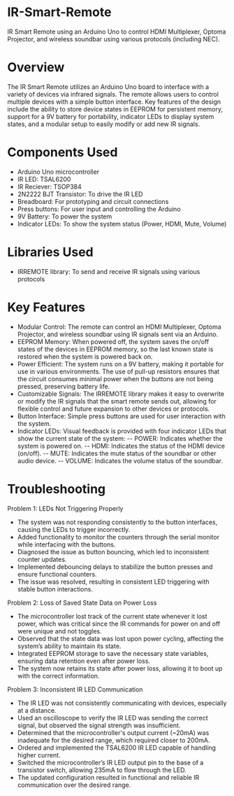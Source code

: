 # IR-Smart-Remote
IR Smart Remote using an Arduino Uno to control HDMI Multiplexer, Optoma Projector, and wireless soundbar using various protocols (including NEC).

# Overview
The IR Smart Remote utilizes an Arduino Uno board to interface with a variety of devices via infrared signals. The remote allows users to control multiple devices with a simple button interface. Key features of the design include the ability to store device states in EEPROM for persistent memory, support for a 9V battery for portability, indicator LEDs to display system states, and a modular setup to easily modify or add new IR signals.

# Components Used
- Arduino Uno microcontroller
- IR LED: TSAL6200
- IR Reciever: TSOP384
- 2N2222 BJT Transistor: To drive the IR LED
- Breadboard: For prototyping and circuit connections
- Press buttons: For user input and controlling the Arduino
- 9V Battery: To power the system
- Indicator LEDs: To show the system status (Power, HDMI, Mute, Volume)

# Libraries Used
- IRREMOTE library: To send and receive IR signals using various protocols

# Key Features
- Modular Control: The remote can control an HDMI Multiplexer, Optoma Projector, and wireless soundbar using IR signals sent via an Arduino.
- EEPROM Memory: When powered off, the system saves the on/off states of the devices in EEPROM memory, so the last known state is restored when the system is powered back on.
- Power Efficient: The system runs on a 9V battery, making it portable for use in various environments. The use of pull-up resistors ensures that the circuit consumes minimal power when the buttons are not being pressed, preserving battery life.
- Customizable Signals: The IRREMOTE library makes it easy to overwrite or modify the IR signals that the smart remote sends out, allowing for flexible control and future expansion to other devices or protocols.
- Button Interface: Simple press buttons are used for user interaction with the system.
- Indicator LEDs: Visual feedback is provided with four indicator LEDs that show the current state of the system: -- POWER: Indicates whether the system is powered on. -- HDMI: Indicates the status of the HDMI device (on/off). -- MUTE: Indicates the mute status of the soundbar or other audio device. -- VOLUME: Indicates the volume status of the soundbar.

# Troubleshooting

Problem 1: LEDs Not Triggering Properly
- The system was not responding consistently to the button interfaces, causing the LEDs to trigger incorrectly.
- Added functionality to monitor the counters through the serial monitor while interfacing with the buttons.
- Diagnosed the issue as button bouncing, which led to inconsistent counter updates.
- Implemented debouncing delays to stabilize the button presses and ensure functional counters.
- The issue was resolved, resulting in consistent LED triggering with stable button interactions.

Problem 2: Loss of Saved State Data on Power Loss

- The microcontroller lost track of the current state whenever it lost power, which was critical since the IR commands for power on and off were unique and not toggles.
- Observed that the state data was lost upon power cycling, affecting the system’s ability to maintain its state.
- Integrated EEPROM storage to save the necessary state variables, ensuring data retention even after power loss.
- The system now retains its state after power loss, allowing it to boot up with the correct information.

Problem 3: Inconsistent IR LED Communication
- The IR LED was not consistently communicating with devices, especially at a distance.
- Used an oscilloscope to verify the IR LED was sending the correct signal, but observed the signal strength was insufficient.
- Determined that the microcontroller's output current (~20mA) was inadequate for the desired range, which required closer to 200mA.
- Ordered and implemented the TSAL6200 IR LED capable of handling higher current.
- Switched the microcontroller’s IR LED output pin to the base of a transistor switch, allowing 235mA to flow through the LED.
- The updated configuration resulted in functional and reliable IR communication over the desired range.

